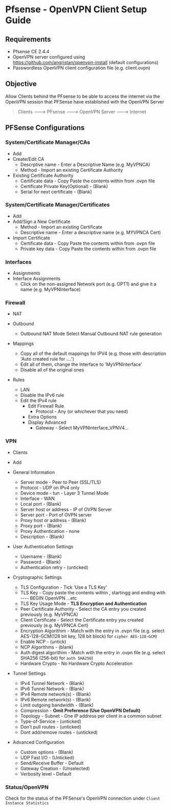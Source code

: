 # Pfsense - OpenVPN Client Setup Guide


## Requirements
  - Pfsense CE 2.4.4
  - OpenVPN server configured using https://github.com/angristan/openvpn-install (default configurations)
  - Passwordless OpenVPN client configuration file (e.g. client.ovpn)

## Objective
Allow Clients behind the PFsense to be able to access the internet via the OpenVPN session that PFSense have established with the OpenVPN Server
> Clients ---> PFsense ---> OpenVPN Server ---> Internet

## PFSense Configurations

### System/Certificate Manager/CAs
- Add
- Create/Edit CA
	- Descrptive name - Enter a Descriptive Name (e.g. MyVPNCA)
	- Method - Import an existing Certificate Authority
- Existing Certificate Authority
	- Certificate data - Copy Paste the contents within <ca> </ca> from .ovpn file
	- Certificate Private Key(Optional) - (Blank)
	- Serial for next certificate - (Blank)

### System/Certificate Manager/Certificates
- Add
- Add/Sign a New Certificate
	- Method - Import an existing Certificate
	- Descriptive name - Enter a descriptive name (e.g. MYVPNCA Cert)
- Import Certificate
	- Certificate data - Copy Paste the contents within <cert> </cert> from .ovpn file
	- Private key data - Copy Paste the contents within <key> </key> from .ovpn file

### Interfaces
- Assignments
- Interface Assignments
	- Click on the non-assigned Network port (e.g. OPT1) and give it a name (e.g. MyVPNInterface)

### Firewall
- NAT
- Outbound
	- Outbound NAT Mode
		Select Manual Outbound NAT rule generation
- Mappings
	- Copy all of the default mappings for IPV4 (e.g. those with description 'Auto created rule for ....')
	- Edit all of them, change the Interface to 'MyVPNInterface'
	- Disable all of the original ones

- Rules
	- LAN
	- Disable the IPv6 rule
	- Edit the IPv4 rule
		- Edit Firewall Rule
			- Protocol - Any (or whichever that you need)
		- Extra Options
		- Display Advanced
			- Gateway - Select MyVPNInterface_VPNV4...

### VPN
- Clients
- Add
- General Information
	- Server mode  	- Peer to Peer (SSL/TLS)
	- Protocol	- UDP on IPv4 only
	- Device mode	- tun - Layer 3 Tunnel Mode
	- Interface 	- WAN
	- Local port	- (Blank)
	- Server host or address - IP of OVPN Server
	- Server port	- Port of OVPN server
	- Proxy host or address - (Blank)
	- Proxy port	- (Blank)
	- Proxy Authentication - none
	- Description	- (Blank)
- User Authentication Settings
	- Username 	- (Blank)
	- Password	- (Blank)
	- Authentication retry - (unticked)
- Cryptographic Settings
	- TLS Configuration - Tick 'Use a TLS Key'
	- TLS Key	- Copy paste the contents within <tls-crypt> </tls-crypt>, startingg and ending with ---- BEGIN OpenVPN ...etc
	- TLS Key Usage Mode - **TLS Encryption and Authentication**
	- Peer Certificate Authority - Select the CA entry you created previously (e.g. MyVPNCA)
	- Client Certificate	- Select the Certificate entry you created previously (e.g. MyVPNCA Cert)
	- Encryption Algorithim - Match with the entry in .ovpn file (e.g. select AES-128-GCM(128 bit key, 128 bit block) for `cipher AES-128-GCM`)
	- Enable NCP		- (untick)
	- NCP Algorithms	- (blank)
	- Auth digest algorithim - Match with the entry in .ovpn file (e.g. select SHA256 (256-bit) for `auth SHA256`)
	- Hardware Crypto	- No Hardware Crypto Acceleration

- Tunnel Settings
	- IPv4 Tunnel Network	- (Blank)
	- IPv6 Tunnel Network	- (Blank)
	- IPv4 Remote network(s) - (Blank)
	- IPv6 Remote network(s) - (Blank)
	- Limit outgoing bandwidth - (Blank)
	- Compression			- **Omit Preference (Use OpenVPN Default)**
	- Topology			- Subnet - One IP address per client in a common subnet
	- Type-of-Service		- (unticked)
	- Don't pull routes		- (unticked)
	- Dont add/remove routes	- (unticked)
- Advanced Configuration
	- Custom options		- (Blank)
	- UDP Fast I/O			- (Unticked)
	- Send/Receive Buffer		- Default
	- Gateway Creation		- (Unselected)
	- Verbosity level		- Default

### Status/OpenVPN
 Check for the status of the PFSense's OpenVPN connection under `Client Instance Statistics` 
